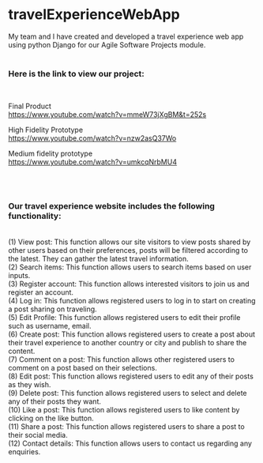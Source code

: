 # travelExperienceWebApp

My team and I have created and developed a travel experience web app using python Django for our Agile Software Projects module.
<br/>
<br/>
### Here is the link to view our project:
<br/>

Final Product
<br/>
https://www.youtube.com/watch?v=mmeW73jXgBM&t=252s 
<br/>

High Fidelity Prototype
<br/>
https://www.youtube.com/watch?v=nzw2asQ37Wo
<br/>

Medium fidelity prototype 
<br/>
https://www.youtube.com/watch?v=umkcqNrbMU4

<br/>
<br/>

### Our travel experience website includes the following functionality:
<br/>
(1) View post: This function allows our site visitors to view posts shared by other users based on their preferences, posts will be filtered according to the latest. They can gather the latest travel information. 
<br/>
(2) Search items: This function allows users to search items based on user inputs. 
<br/>
(3) Register account: This function allows interested visitors to join us and register an account.  
<br/>
(4) Log in: This function allows registered users to log in to start on creating a post sharing on traveling.  
<br/>
(5) Edit Profile: This function allows registered users to edit their profile such as username, email. 
<br/>
(6) Create post: This function allows registered users to create a post about their travel experience to another country or city and publish to share the content. 
<br/>
(7) Comment on a post: This function allows other registered users to comment on a post based on their selections. 
<br/>
(8) Edit post: This function allows registered users to edit any of their posts as they wish.  
<br/>
(9) Delete post: This function allows registered users to select and delete any of their posts they want. 
<br/>
(10) Like a post: This function allows registered users to like content by clicking on the like button. 
<br/>
(11) Share a post: This function allows registered users to share a post to their social media. 
<br/>
(12) Contact details: This function allows users to contact us regarding any enquiries. 
